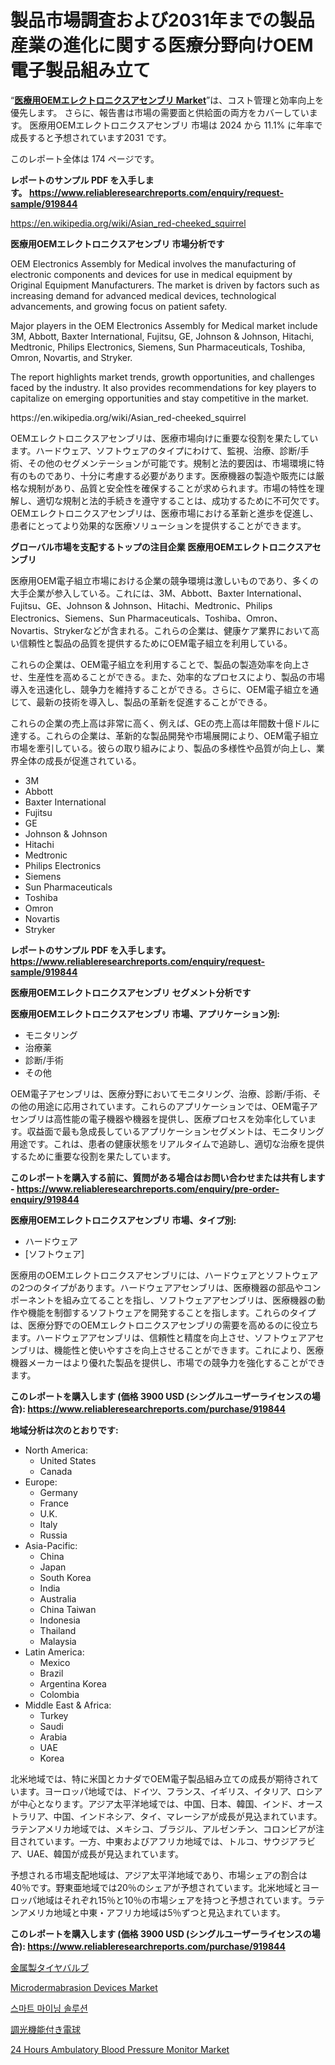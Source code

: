 <p><h1>製品市場調査および2031年までの製品産業の進化に関する医療分野向けOEM電子製品組み立て</h1></p><p>&ldquo;<strong><a href="https://www.reliableresearchreports.com/oem-electronics-assembly-for-medical-r919844">医療用OEMエレクトロニクスアセンブリ Market</a></strong>&rdquo;は、コスト管理と効率向上を優先します。 さらに、報告書は市場の需要面と供給面の両方をカバーしています。 医療用OEMエレクトロニクスアセンブリ 市場は 2024 から 11.1% に年率で成長すると予想されています2031 です。</p>
<p>このレポート全体は 174 ページです。</p>
<p><strong>レポートのサンプル PDF を入手します。&nbsp;<a href="https://www.reliableresearchreports.com/enquiry/request-sample/919844">https://www.reliableresearchreports.com/enquiry/request-sample/919844</a></strong></p>
<p><a href="https://en.wikipedia.org/wiki/Asian_red-cheeked_squirrel">https://en.wikipedia.org/wiki/Asian_red-cheeked_squirrel</a></p>
<p><strong>医療用OEMエレクトロニクスアセンブリ 市場分析です</strong></p>
<p><p>OEM Electronics Assembly for Medical involves the manufacturing of electronic components and devices for use in medical equipment by Original Equipment Manufacturers. The market is driven by factors such as increasing demand for advanced medical devices, technological advancements, and growing focus on patient safety.</p><p>Major players in the OEM Electronics Assembly for Medical market include 3M, Abbott, Baxter International, Fujitsu, GE, Johnson & Johnson, Hitachi, Medtronic, Philips Electronics, Siemens, Sun Pharmaceuticals, Toshiba, Omron, Novartis, and Stryker.</p><p>The report highlights market trends, growth opportunities, and challenges faced by the industry. It also provides recommendations for key players to capitalize on emerging opportunities and stay competitive in the market.</p></p>
<p>https://en.wikipedia.org/wiki/Asian_red-cheeked_squirrel</p>
<p><p>OEMエレクトロニクスアセンブリは、医療市場向けに重要な役割を果たしています。ハードウェア、ソフトウェアのタイプにわけて、監視、治療、診断/手術、その他のセグメンテーションが可能です。規制と法的要因は、市場環境に特有のものであり、十分に考慮する必要があります。医療機器の製造や販売には厳格な規制があり、品質と安全性を確保することが求められます。市場の特性を理解し、適切な規制と法的手続きを遵守することは、成功するために不可欠です。OEMエレクトロニクスアセンブリは、医療市場における革新と進歩を促進し、患者にとってより効果的な医療ソリューションを提供することができます。</p></p>
<p><strong>グローバル市場を支配するトップの注目企業 医療用OEMエレクトロニクスアセンブリ</strong></p>
<p><p>医療用OEM電子組立市場における企業の競争環境は激しいものであり、多くの大手企業が参入している。これには、3M、Abbott、Baxter International、Fujitsu、GE、Johnson & Johnson、Hitachi、Medtronic、Philips Electronics、Siemens、Sun Pharmaceuticals、Toshiba、Omron、Novartis、Strykerなどが含まれる。これらの企業は、健康ケア業界において高い信頼性と製品の品質を提供するためにOEM電子組立を利用している。</p><p>これらの企業は、OEM電子組立を利用することで、製品の製造効率を向上させ、生産性を高めることができる。また、効率的なプロセスにより、製品の市場導入を迅速化し、競争力を維持することができる。さらに、OEM電子組立を通じて、最新の技術を導入し、製品の革新を促進することができる。</p><p>これらの企業の売上高は非常に高く、例えば、GEの売上高は年間数十億ドルに達する。これらの企業は、革新的な製品開発や市場展開により、OEM電子組立市場を牽引している。彼らの取り組みにより、製品の多様性や品質が向上し、業界全体の成長が促進されている。</p></p>
<p><ul><li>3M</li><li>Abbott</li><li>Baxter International</li><li>Fujitsu</li><li>GE</li><li>Johnson & Johnson</li><li>Hitachi</li><li>Medtronic</li><li>Philips Electronics</li><li>Siemens</li><li>Sun Pharmaceuticals</li><li>Toshiba</li><li>Omron</li><li>Novartis</li><li>Stryker</li></ul></p>
<p><strong>レポートのサンプル PDF を入手します。 <a href="https://www.reliableresearchreports.com/enquiry/request-sample/919844">https://www.reliableresearchreports.com/enquiry/request-sample/919844</a></strong></p>
<p><strong>医療用OEMエレクトロニクスアセンブリ セグメント分析です</strong></p>
<p><strong>医療用OEMエレクトロニクスアセンブリ 市場、アプリケーション別:</strong></p>
<p><ul><li>モニタリング</li><li>治療薬</li><li>診断/手術</li><li>その他</li></ul></p>
<p><p>OEM電子アセンブリは、医療分野においてモニタリング、治療、診断/手術、その他の用途に応用されています。これらのアプリケーションでは、OEM電子アセンブリは高性能の電子機器や機器を提供し、医療プロセスを効率化しています。収益面で最も急成長しているアプリケーションセグメントは、モニタリング用途です。これは、患者の健康状態をリアルタイムで追跡し、適切な治療を提供するために重要な役割を果たしています。</p></p>
<p><strong>このレポートを購入する前に、質問がある場合はお問い合わせまたは共有します - <a href="https://www.reliableresearchreports.com/enquiry/pre-order-enquiry/919844">https://www.reliableresearchreports.com/enquiry/pre-order-enquiry/919844</a></strong></p>
<p><strong>医療用OEMエレクトロニクスアセンブリ 市場、タイプ別:</strong></p>
<p><ul><li>ハードウェア</li><li>[ソフトウェア]</li></ul></p>
<p><p>医療用のOEMエレクトロニクスアセンブリには、ハードウェアとソフトウェアの2つのタイプがあります。ハードウェアアセンブリは、医療機器の部品やコンポーネントを組み立てることを指し、ソフトウェアアセンブリは、医療機器の動作や機能を制御するソフトウェアを開発することを指します。これらのタイプは、医療分野でのOEMエレクトロニクスアセンブリの需要を高めるのに役立ちます。ハードウェアアセンブリは、信頼性と精度を向上させ、ソフトウェアアセンブリは、機能性と使いやすさを向上させることができます。これにより、医療機器メーカーはより優れた製品を提供し、市場での競争力を強化することができます。</p></p>
<p><strong>このレポートを購入します (価格 3900 USD (シングルユーザーライセンスの場合): <a href="https://www.reliableresearchreports.com/purchase/919844">https://www.reliableresearchreports.com/purchase/919844</a></strong></p>
<p><strong>地域分析は次のとおりです:</strong></p>
<p><ul>
    <li>
        North America:
        <ul>
            <li>United States</li>
            <li>Canada</li>
        </ul>
    </li>
    <li>
        Europe:
        <ul>
            <li>Germany</li>
            <li>France</li>
            <li>U.K.</li>
            <li>Italy</li>
            <li>Russia</li>
        </ul>
    </li>
    <li>
        Asia-Pacific:
        <ul>
            <li>China</li>
            <li>Japan</li>
            <li>South Korea</li>
            <li>India</li>
            <li>Australia</li>
            <li>China Taiwan</li>
            <li>Indonesia</li>
            <li>Thailand</li>
            <li>Malaysia</li>
        </ul>
    </li>
    <li>
        Latin America:
        <ul>
            <li>Mexico</li>
            <li>Brazil</li>
            <li>Argentina Korea</li>
            <li>Colombia</li>
        </ul>
    </li>
    <li>
        Middle East & Africa:
        <ul>
            <li>Turkey</li>
            <li>Saudi</li>
            <li>Arabia</li>
            <li>UAE</li>
            <li>Korea</li>
        </ul>
    </li>
    </ul></p>
<p><p>北米地域では、特に米国とカナダでOEM電子製品組み立ての成長が期待されています。ヨーロッパ地域では、ドイツ、フランス、イギリス、イタリア、ロシアが中心となります。アジア太平洋地域では、中国、日本、韓国、インド、オーストラリア、中国、インドネシア、タイ、マレーシアが成長が見込まれています。ラテンアメリカ地域では、メキシコ、ブラジル、アルゼンチン、コロンビアが注目されています。一方、中東およびアフリカ地域では、トルコ、サウジアラビア、UAE、韓国が成長が見込まれています。</p><p>予想される市場支配地域は、アジア太平洋地域であり、市場シェアの割合は40％です。野東亜地域では20％のシェアが予想されています。北米地域とヨーロッパ地域はそれぞれ15％と10％の市場シェアを持つと予想されています。ラテンアメリカ地域と中東・アフリカ地域は5％ずつと見込まれています。</p></p>
<p><strong>このレポートを購入します (価格 3900 USD (シングルユーザーライセンスの場合): <a href="https://www.reliableresearchreports.com/purchase/919844">https://www.reliableresearchreports.com/purchase/919844</a></strong></p>
<p><p><a href="https://medium.com/@evekerluke2023/%E9%87%91%E5%B1%9E%E3%82%BF%E3%82%A4%E3%83%A4%E3%83%90%E3%83%AB%E3%83%96%E5%B8%82%E5%A0%B4%E5%B1%95%E6%9C%9B-%E5%AE%8C%E5%85%A8%E3%81%AA%E7%94%A3%E6%A5%AD%E5%88%86%E6%9E%90-2024%E5%B9%B4%E3%81%8B%E3%82%892031%E5%B9%B4%E3%81%BE%E3%81%A7-36a0195959c5">金属製タイヤバルブ</a></p><p><a href="https://medium.com/@andrew.scott4567/microdermabrasion-devices-market-analysis-report-global-insights-by-region-type-diamond-9af82c888cd7">Microdermabrasion Devices Market</a></p><p><a href="https://medium.com/@uisoxxuy65/%EC%8A%A4%EB%A7%88%ED%8A%B8-%EA%B4%91%EC%97%85-%EC%86%94%EB%A3%A8%EC%85%98-%EC%8B%9C%EC%9E%A5-%EC%A0%84%EB%A7%9D-%EC%99%84%EC%A0%84%ED%95%9C-%EC%82%B0%EC%97%85-%EB%B6%84%EC%84%9D-2024%EB%85%84%EB%B6%80%ED%84%B0-2031%EB%85%84%EA%B9%8C%EC%A7%80-48a2daeab114">스마트 마이닝 솔루션</a></p><p><a href="https://medium.com/@sashabeier2023/%E3%82%B0%E3%83%AD%E3%83%BC%E3%83%90%E3%83%AB%E8%AA%BF%E5%85%89%E5%8F%AF%E8%83%BD%E3%81%AA%E9%9B%BB%E7%90%83%E7%94%A3%E6%A5%AD%E8%AA%BF%E6%9F%BB%E3%83%AC%E3%83%9D%E3%83%BC%E3%83%88-%E7%AB%B6%E4%BA%89%E7%8A%B6%E6%B3%81-%E5%B8%82%E5%A0%B4%E8%A6%8F%E6%A8%A1-%E5%9C%B0%E5%9F%9F%E3%81%AE%E7%8A%B6%E6%B3%81-%E3%81%9D%E3%81%97%E3%81%A6%E5%B0%86%E6%9D%A5%E3%81%AE%E5%B1%95%E6%9C%9B%E4%BA%88%E6%B8%AC-2024%E5%B9%B4-2031%E5%B9%B4-c2921927a7d7">調光機能付き電球</a></p><p><a href="https://medium.com/@fosterfahey1016/global-24-hours-ambulatory-blood-pressure-monitor-market-is-projected-to-grow-at-a-cagr-of-4-9-3770dec36d9e">24 Hours Ambulatory Blood Pressure Monitor Market</a></p></p>